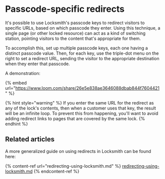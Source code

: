 # Passcode-specific redirects

It's possible to use Locksmith's passcode keys to redirect visitors to specific URLs, based on which passcode they enter. Using this technique, a single page (or other locked resource) can act as a kind of switching station, pointing visitors to the content that's appropriate for them.

To accomplish this, set up multiple passcode keys, each one having a distinct passcode value. Then, for each key, use the triple-dot menu on the right to set a redirect URL, sending the visitor to the appropriate destination when they enter that passcode.

A demonstration:

{% embed url="https://www.loom.com/share/26e5e838ae3646088dbab844f7604421" %}

{% hint style="warning" %}
If you enter the same URL for the redirect as any of the lock's contents, then when a customer uses that key, the result will be an infinite loop. To prevent this from happening, you'll want to avoid adding redirect links to pages that are covered by the same lock.&#x20;
{% endhint %}

## Related articles

A more generalized guide on using redirects in Locksmith can be found here:

{% content-ref url="redirecting-using-locksmith.md" %}
[redirecting-using-locksmith.md](redirecting-using-locksmith.md)
{% endcontent-ref %}
